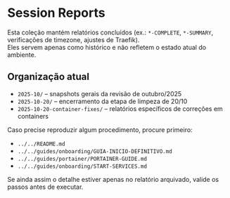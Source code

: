 # Session Reports

Esta coleção mantém relatórios concluídos (ex.: `*-COMPLETE`, `*-SUMMARY`, verificações de timezone, ajustes de Traefik).  
Eles servem apenas como histórico e não refletem o estado atual do ambiente.

## Organização atual

- `2025-10/` – snapshots gerais da revisão de outubro/2025
- `2025-10-20/` – encerramento da etapa de limpeza de 20/10
- `2025-10-20-container-fixes/` – relatórios específicos de correções em containers

Caso precise reproduzir algum procedimento, procure primeiro:
- `../../README.md`
- `../../guides/onboarding/GUIA-INICIO-DEFINITIVO.md`
- `../../guides/portainer/PORTAINER-GUIDE.md`
- `../../guides/onboarding/START-SERVICES.md`

Se ainda assim o detalhe estiver apenas no relatório arquivado, valide os passos antes de executar.
